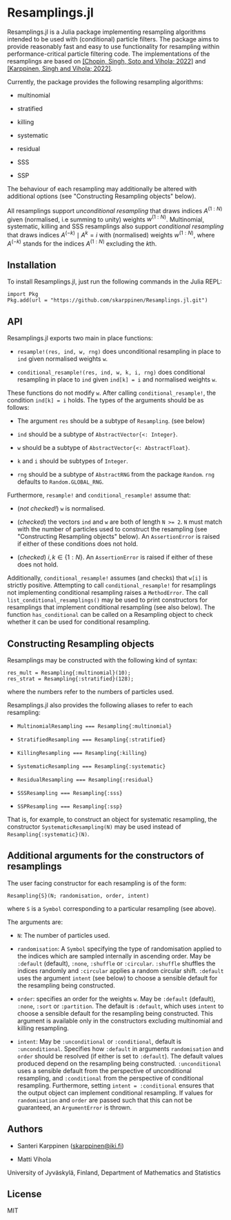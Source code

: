 # Resamplings.jl

Resamplings.jl is a Julia package implementing resampling algorithms intended to be used with (conditional) particle filters.
The package aims to provide reasonably fast and easy to use functionality for resampling within performance-critical particle
filtering code.
The implementations of the resamplings are based on 
[[Chopin, Singh, Soto and Vihola; 2022]](https://arxiv.org/abs/2203.10037) and 
[[Karppinen, Singh and Vihola; 2022]](https://arxiv.org/abs/2205.13898).

Currently, the package provides the following resampling algorithms:

* multinomial

* stratified

* killing

* systematic

* residual

* SSS

* SSP

The behaviour of each resampling may additionally be altered with additional options (see "Constructing Resampling objects" below).

All resamplings support _unconditional resampling_ that draws indices
$A^{(1:N)}$ given (normalised, i.e summing to unity) weights $w^{(1:N)}$.
Multinomial, systematic, killing and SSS resamplings also support _conditional resampling_
that draws indices $A^{(-k)} \mid A^k = i$ with (normalised) weights $w^{(1:N)}$,
where $A^{(-k)}$ stands for the indices $A^{(1:N)}$ excluding the $k$th.

## Installation

To install Resamplings.jl, just run the following commands in the Julia REPL:

```
import Pkg
Pkg.add(url = "https://github.com/skarppinen/Resamplings.jl.git")
```

## API

Resamplings.jl exports two main in place functions:

* `resample!(res, ind, w, rng)` does unconditional resampling in place to `ind` given normalised weights `w`.

* `conditional_resample!(res, ind, w, k, i, rng)` does conditional resampling in place to `ind` given `ind[k] = i` and normalised weights `w`.

These functions do not modify `w`. After calling `conditional_resample!`, the condition `ind[k] = i` holds.
The types of the arguments should be as follows:

* The argument `res` should be a subtype of `Resampling`. (see below)

* `ind` should be a subtype of `AbstractVector{<: Integer}`.

* `w` should be a subtype of `AbstractVector{<: AbstractFloat}`.

* `k` and `i` should be subtypes of `Integer`.

* `rng` should be a subtype of `AbstractRNG` from the package `Random`. `rng` defaults to `Random.GLOBAL_RNG`.

Furthermore, `resample!` and `conditional_resample!` assume that:

* (_not checked!_) `w` is normalised.

* (_checked_) the vectors `ind` and `w` are both of length `N >= 2`. `N` must match with the number of particles
used to construct the resampling (see "Constructing Resampling objects" below).
An `AssertionError` is raised if either of these conditions does not hold.

* (_checked_) $i, k \in \{1:N\}$. An `AssertionError` is raised if either of these does not hold.

Additionally, `conditional_resample!` assumes (and checks) that `w[i]` is strictly positive.
Attempting to call `conditional_resample!` for resamplings not implementing conditional resampling raises a `MethodError`.
The call `list_conditional_resamplings()` may be used to print constructors for resamplings that implement conditional resampling (see also below).
The function `has_conditional` can be called on a Resampling object to check whether it can be used for conditional resampling.

## Constructing Resampling objects

Resamplings may be constructed with the following kind of syntax:
```
res_mult = Resampling{:multinomial}(10);
res_strat = Resampling{:stratified}(128);
```
where the numbers refer to the numbers of particles used.

Resamplings.jl also provides the following aliases to refer to each resampling:

* `MultinomialResampling === Resampling{:multinomial}`

* `StratifiedResampling === Resampling{:stratified}`

* `KillingResampling === Resampling{:killing}`

* `SystematicResampling === Resampling{:systematic}`

* `ResidualResampling === Resampling{:residual}`

* `SSSResampling === Resampling{:sss}`

* `SSPResampling === Resampling{:ssp}`

That is, for example, to construct an object for systematic resampling, the constructor `SystematicResampling(N)`
may be used instead of `Resampling{:systematic}(N)`.

## Additional arguments for the constructors of resamplings

The user facing constructor for each resampling is of the form:
```
Resampling{S}(N; randomisation, order, intent)
```
where `S` is a `Symbol` corresponding to a particular resampling (see above).

The arguments are:

* `N`: The number of particles used.

* `randomisation`: A `Symbol` specifying the type of randomisation applied to the indices
which are sampled internally in ascending order.
May be `:default` (default), `:none`, `:shuffle` or `:circular`.
`:shuffle` shuffles the indices randomly and `:circular` applies a random circular shift.
`:default` uses the argument `intent` (see below) to choose a sensible default for the resampling being constructed.

* `order`: specifies an order for the weights `w`. May be `:default` (default), `:none`, `:sort` or `:partition`.
The default is `:default`, which uses `intent` to choose a sensible default for the resampling being constructed.
This argument is available only in the constructors excluding multinomial and killing resampling.

* `intent`: May be `:unconditional` or `:conditional`, default is `:unconditional`.
Specifies how `:default` in arguments `randomisation` and `order` should be resolved (if either is set to `:default`).
The default values produced depend on the resampling being constructed.
`:unconditional` uses a sensible default from the perspective of unconditional resampling, and
`:conditional` from the perspective of conditional resampling. Furthermore, setting `intent = :conditional`
ensures that the output object can implement conditional resampling.
If values for `randomisation` and `order` are passed such that this can not be guaranteed, an `ArgumentError` is thrown.

## Authors

* Santeri Karppinen (skarppinen@iki.fi)

* Matti Vihola

University of Jyväskylä, Finland, Department of Mathematics and Statistics

## License

MIT
